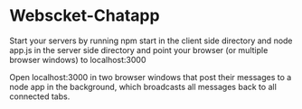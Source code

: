 # Webscket-Chatapp

Start your servers by running npm start in the client side directory and node app.js in the server side directory and point your browser (or multiple browser windows) to localhost:3000


Open localhost:3000 in two browser windows that post their messages to a node app in the background, which broadcasts all messages back to all connected tabs.